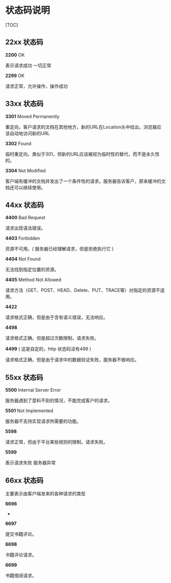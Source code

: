 # 状态码说明

[TOC]

## 22xx 状态码

**2200** OK

表示请求成功 一切正常

**2299** OK

请求正常，允许操作，操作成功 



## 33xx 状态码

**3301** Moved Permanently

重定向，客户请求的文档在其他地方，新的URL在Location头中给出，浏览器应该自动地访问新的URL

**3302** Found

临时重定向，类似于301，但新的URL应该被视为临时性的替代，而不是永久性的。

**3304** Not Modified

客户端有缓冲的文档并发出了一个条件性的请求。服务器告诉客户，原来缓冲的文档还可以继续使用。



## 44xx 状态码

**4400** Bad Request

请求出现语法错误。

**4403** Forbidden

资源不可用。( 服务器已经理解请求，但是拒绝执行它 )

**4404** Not Found

无法找到指定位置的资源。

**4405** Method Not Allowed

请求方法（GET、POST、HEAD、Delete、PUT、TRACE等）对指定的资源不适用。

**4422** 

请求格式正确，但是由于含有语义错误，无法响应。 

**4498** 

请求格式正确，但是超过次数限制，请求失败。

**4499** ( 这是自定的，http 状态码没有499 )

请求格式正确，但是由于请求中的数据验证失败，服务器不做响应。



## 55xx 状态码

**5500** Internal Server Error

服务器遇到了意料不到的情况，不能完成客户的请求。

**5501** Not Implemented

服务器不支持实现请求所需要的功能。

**5598** 

请求正常，但由于平台某些规则的限制，请求失败。 

**5599** 

表示请求失败 服务器异常



## 66xx 状态码

主要表示由客户端发来的各种请求的类型

**6696** 

*

**6697** 

提交书籍评论。

**6698** 

书籍评论请求。

**6699** 

书籍借阅请求。
